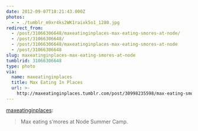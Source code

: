 ```yaml
---
date: 2012-09-07T18:21:43.000Z
photos:
  - - ./tumblr_m9xr4ks2WK1raixk5o1_1280.jpg
redirect_from:
  - /post/31066306648/maxeatinginplaces-max-eating-smores-at-node/
  - /post/31066306648/
  - /post/31066306648/maxeatinginplaces-max-eating-smores-at-node
  - /post/31066306648
slug: maxeatinginplaces-max-eating-smores-at-node
tumblrid: 31066306648
type: photo
via:
  name: maxeatinginplaces
  title: Max Eating In Places
  url: >-
    http://maxeatinginplaces.tumblr.com/post/30998235598/max-eating-smores-at-node-summer-camp
---
```

<p><a href="http://maxeatinginplaces.tumblr.com/post/30998235598/max-eating-smores-at-node-summer-camp" class="tumblr_blog">maxeatinginplaces</a>:</p>

<blockquote><p>Max eating s’mores at Node Summer Camp.</p></blockquote>
